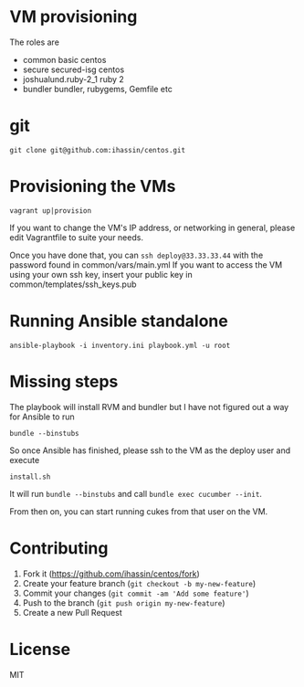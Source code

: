 # VM provisioning

The roles are
- common                    basic centos
- secure                    secured-isg centos
- joshualund.ruby-2_1       ruby 2
- bundler                   bundler, rubygems, Gemfile etc

# git

```
git clone git@github.com:ihassin/centos.git
```

# Provisioning the VMs

```
vagrant up|provision
```

If you want to change the VM's IP address, or networking in general, please edit Vagrantfile to suite your needs.

Once you have done that, you can ```ssh deploy@33.33.33.44``` with the password found in common/vars/main.yml
If you want to access the VM using your own ssh key, insert your public key in common/templates/ssh_keys.pub

# Running Ansible standalone

```
ansible-playbook -i inventory.ini playbook.yml -u root
```

# Missing steps

The playbook will install RVM and bundler but I have not figured out a way for Ansible to run

```
bundle --binstubs
```

So once Ansible has finished, please ssh to the VM as the deploy user and execute

```
install.sh
```

It will run ```bundle --binstubs``` and call ```bundle exec cucumber --init```.

From then on, you can start running cukes from that user on the VM.

# Contributing

1. Fork it (https://github.com/ihassin/centos/fork)
2. Create your feature branch (`git checkout -b my-new-feature`)
3. Commit your changes (`git commit -am 'Add some feature'`)
4. Push to the branch (`git push origin my-new-feature`)
5. Create a new Pull Request

# License

MIT

